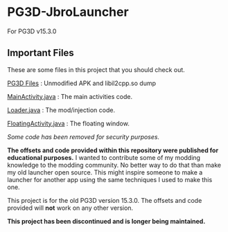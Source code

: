 # PG3D-JbroLauncher
For PG3D v15.3.0

## Important Files
These are some files in this project that you should check out.

[PG3D Files](https://github.com/jbro129/PG3D-JbroLauncher/tree/master/PG3D) : Unmodified APK and libil2cpp.so dump

[MainActivity.java](https://github.com/jbro129/PG3D-JbroLauncher/tree/master/app/src/main/java/com/jbro129/mod/pg3dlauncher/MainActivity.java) : The main activities code.

[Loader.java](https://github.com/jbro129/PG3D-JbroLauncher/tree/master/app/src/main/java/com/jbro129/mod/Loader.java) : The mod/injection code.

[FloatingActivity.java](https://github.com/jbro129/PG3D-JbroLauncher/tree/master/app/src/main/java/com/jbro129/mod/menu/FloatingActivity.java) : The floating window.


*Some code has been removed for security purposes.*

**The offsets and code provided within this repository were published for educational purposes.** I wanted to contribute some of my modding knowledge to the modding community. No better way to do that than make my old launcher open source. This might inspire someone to make a launcher for another app using the same techniques I used to make this one.

This project is for the old PG3D version 15.3.0. The offsets and
code provided will **not** work on any other version.

**This project has been discontinued and is longer being maintained.**
